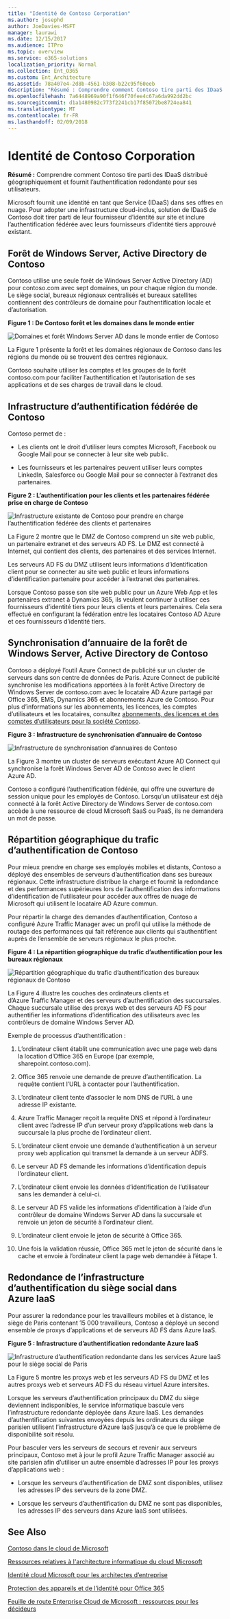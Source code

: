 ```yaml
---
title: "Identité de Contoso Corporation"
ms.author: josephd
author: JoeDavies-MSFT
manager: laurawi
ms.date: 12/15/2017
ms.audience: ITPro
ms.topic: overview
ms.service: o365-solutions
localization_priority: Normal
ms.collection: Ent_O365
ms.custom: Ent_Architecture
ms.assetid: 78a407e4-2d8b-4561-b308-b22c95f60eeb
description: "Résumé : Comprendre comment Contoso tire parti des IDaaS distribué géographiquement et fournit l’authentification redondante pour ses utilisateurs."
ms.openlocfilehash: 7a6448969a90f1f646f70fee4c67a6da992dd2bc
ms.sourcegitcommit: d1a1480982c773f2241cb17f85072be8724ea841
ms.translationtype: MT
ms.contentlocale: fr-FR
ms.lasthandoff: 02/09/2018
---
```

# <a name="identity-for-the-contoso-corporation"></a>Identité de Contoso Corporation

 **Résumé :** Comprendre comment Contoso tire parti des IDaaS distribué géographiquement et fournit l’authentification redondante pour ses utilisateurs.
  
Microsoft fournit une identité en tant que Service (IDaaS) dans ses offres en nuage. Pour adopter une infrastructure cloud-inclus, solution de IDaaS de Contoso doit tirer parti de leur fournisseur d’identité sur site et inclure l’authentification fédérée avec leurs fournisseurs d’identité tiers approuvé existant.
  
## <a name="contosos-windows-server-ad-forest"></a>Forêt de Windows Server, Active Directory de Contoso

Contoso utilise une seule forêt de Windows Server Active Directory (AD) pour contoso.com avec sept domaines, un pour chaque région du monde. Le siège social, bureaux régionaux centralisés et bureaux satellites contiennent des contrôleurs de domaine pour l’authentification locale et d’autorisation.
  
**Figure 1 : De Contoso forêt et les domaines dans le monde entier**

![Domaines et forêt Windows Server AD dans le monde entier de Contoso](images/Contoso_Poster/Contoso_WW_ID.png)
  
La Figure 1 présente la forêt et les domaines régionaux de Contoso dans les régions du monde où se trouvent des centres régionaux.
  
Contoso souhaite utiliser les comptes et les groupes de la forêt contoso.com pour faciliter l’authentification et l’autorisation de ses applications et de ses charges de travail dans le cloud.
  
## <a name="contosos-federated-authentication-infrastructure"></a>Infrastructure d’authentification fédérée de Contoso

Contoso permet de :
  
- Les clients ont le droit d’utiliser leurs comptes Microsoft, Facebook ou Google Mail pour se connecter à leur site web public.
    
- Les fournisseurs et les partenaires peuvent utiliser leurs comptes LinkedIn, Salesforce ou Google Mail pour se connecter à l’extranet des partenaires.
    
**Figure 2 : L’authentification pour les clients et les partenaires fédérée prise en charge de Contoso**

![Infrastructure existante de Contoso pour prendre en charge l’authentification fédérée des clients et partenaires](images/Contoso_Poster/Federated_ID.png)
  
La Figure 2 montre que le DMZ de Contoso comprend un site web public, un partenaire extranet et des serveurs AD FS. Le DMZ est connecté à Internet, qui contient des clients, des partenaires et des services Internet.
  
Les serveurs AD FS du DMZ utilisent leurs informations d’identification client pour se connecter au site web public et leurs informations d’identification partenaire pour accéder à l’extranet des partenaires.
  
Lorsque Contoso passe son site web public pour un Azure Web App et les partenaires extranet à Dynamics 365, ils veulent continuer à utiliser ces fournisseurs d’identité tiers pour leurs clients et leurs partenaires. Cela sera effectué en configurant la fédération entre les locataires Contoso AD Azure et ces fournisseurs d’identité tiers.
  
## <a name="directory-synchronization-for-contosos-windows-server-ad-forest"></a>Synchronisation d’annuaire de la forêt de Windows Server, Active Directory de Contoso

Contoso a déployé l’outil Azure Connect de publicité sur un cluster de serveurs dans son centre de données de Paris. Azure Connect de publicité synchronise les modifications apportées à la forêt Active Directory de Windows Server de contoso.com avec le locataire AD Azure partagé par Office 365, EMS, Dynamics 365 et abonnements Azure de Contoso. Pour plus d’informations sur les abonnements, les licences, les comptes d’utilisateurs et les locataires, consultez [abonnements, des licences et des comptes d’utilisateurs pour la société Contoso](subscriptions-licenses-and-user-accounts-for-the-contoso-corporation.md).
  
**Figure 3 : Infrastructure de synchronisation d’annuaire de Contoso**

![Infrastructure de synchronisation d’annuaires de Contoso](images/Contoso_Poster/DirSync.png)
  
La Figure 3 montre un cluster de serveurs exécutant Azure AD Connect qui synchronise la forêt Windows Server AD de Contoso avec le client Azure AD.
  
Contoso a configuré l’authentification fédérée, qui offre une ouverture de session unique pour les employés de Contoso. Lorsqu’un utilisateur est déjà connecté à la forêt Active Directory de Windows Server de contoso.com accède à une ressource de cloud Microsoft SaaS ou PaaS, ils ne demandera un mot de passe.
  
## <a name="geographical-distribution-of-contoso-authentication-traffic"></a>Répartition géographique du trafic d’authentification de Contoso

Pour mieux prendre en charge ses employés mobiles et distants, Contoso a déployé des ensembles de serveurs d’authentification dans ses bureaux régionaux. Cette infrastructure distribue la charge et fournit la redondance et des performances supérieures lors de l’authentification des informations d’identification de l’utilisateur pour accéder aux offres de nuage de Microsoft qui utilisent le locataire AD Azure commun.
  
Pour répartir la charge des demandes d’authentification, Contoso a configuré Azure Traffic Manager avec un profil qui utilise la méthode de routage des performances qui fait référence aux clients qui s’authentifient auprès de l’ensemble de serveurs régionaux le plus proche.  
  
**Figure 4 : La répartition géographique du trafic d’authentification pour les bureaux régionaux**

![Répartition géographique du trafic d’authentification des bureaux régionaux de Contoso](images/Contoso_Poster/Auth_GeoDist.png)
  
La Figure 4 illustre les couches des ordinateurs clients et d’Azure Traffic Manager et des serveurs d’authentification des succursales. Chaque succursale utilise des proxys web et des serveurs AD FS pour authentifier les informations d’identification des utilisateurs avec les contrôleurs de domaine Windows Server AD.
  
Exemple de processus d’authentification :
  
1. L’ordinateur client établit une communication avec une page web dans la location d’Office 365 en Europe (par exemple, sharepoint.contoso.com).
    
2. Office 365 renvoie une demande de preuve d’authentification. La requête contient l’URL à contacter pour l’authentification.
    
3. L’ordinateur client tente d’associer le nom DNS de l’URL à une adresse IP existante.
    
4. Azure Traffic Manager reçoit la requête DNS et répond à l’ordinateur client avec l’adresse IP d’un serveur proxy d’applications web dans la succursale la plus proche de l’ordinateur client.
    
5.  L’ordinateur client envoie une demande d’authentification à un serveur proxy web application qui transmet la demande à un serveur ADFS.
    
6. Le serveur AD FS demande les informations d’identification depuis l’ordinateur client.
    
7. L’ordinateur client envoie les données d’identification de l’utilisateur sans les demander à celui-ci.
    
8. Le serveur AD FS valide les informations d’identification à l’aide d’un contrôleur de domaine Windows Server AD dans la succursale et renvoie un jeton de sécurité à l’ordinateur client.
    
9. L’ordinateur client envoie le jeton de sécurité à Office 365.
    
10. Une fois la validation réussie, Office 365 met le jeton de sécurité dans le cache et envoie à l’ordinateur client la page web demandée à l’étape 1.
    
## <a name="redundancy-for-the-headquarters-authentication-infrastructure-in-azure-iaas"></a>Redondance de l’infrastructure d’authentification du siège social dans Azure IaaS

Pour assurer la redondance pour les travailleurs mobiles et à distance, le siège de Paris contenant 15 000 travailleurs, Contoso a déployé un second ensemble de proxys d’applications et de serveurs AD FS dans Azure IaaS.
  
**Figure 5 : Infrastructure d’authentification redondante Azure IaaS**

![Infrastructure d’authentification redondante dans les services Azure IaaS pour le siège social de Paris](images/Contoso_Poster/Paris_Auth_Redun.png)
  
La Figure 5 montre les proxys web et les serveurs AD FS du DMZ et les autres proxys web et serveurs AD FS du réseau virtuel Azure intersites.
  
Lorsque les serveurs d’authentification principaux du DMZ du siège deviennent indisponibles, le service informatique bascule vers l’infrastructure redondante déployée dans Azure IaaS. Les demandes d’authentification suivantes envoyées depuis les ordinateurs du siège parisien utilisent l’infrastructure d’Azure IaaS jusqu’à ce que le problème de disponibilité soit résolu.
  
Pour basculer vers les serveurs de secours et revenir aux serveurs principaux, Contoso met à jour le profil Azure Traffic Manager associé au site parisien afin d’utiliser un autre ensemble d’adresses IP pour les proxys d’applications web :
  
- Lorsque les serveurs d’authentification de DMZ sont disponibles, utilisez les adresses IP des serveurs de la zone DMZ.
    
- Lorsque les serveurs d’authentification du DMZ ne sont pas disponibles, les adresses IP des serveurs dans Azure IaaS sont utilisées.
    
## <a name="see-also"></a>See Also

[Contoso dans le cloud de Microsoft](contoso-in-the-microsoft-cloud.md)
  
[Ressources relatives à l'architecture informatique du cloud Microsoft](microsoft-cloud-it-architecture-resources.md)

[Identité cloud Microsoft pour les architectes d’entreprise](http://aka.ms/cloudarchidentity)
  
[Protection des appareils et de l’identité pour Office 365](http://aka.ms/o365protect_device)
  
[Feuille de route Enterprise Cloud de Microsoft : ressources pour les décideurs](https://sway.com/FJ2xsyWtkJc2taRD)



